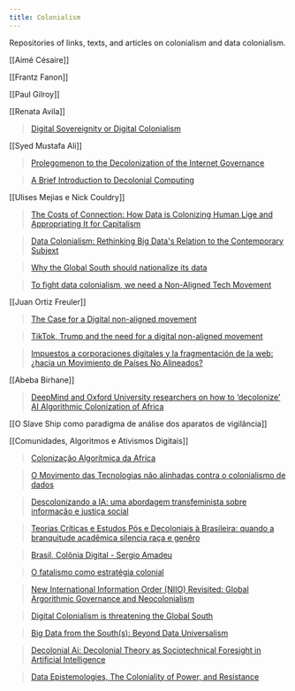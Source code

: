 ```yaml
---
title: Colonialism
---
```


Repositories of links, texts, and articles on colonialism and data colonialism.

[[Aimé Césaire]]

[[Frantz Fanon]]

[[Paul Gilroy]]

[[Renata Avila]]
> <a href="https://sur.conectas.org/en/digital-sovereignty-or-digital-colonialism/">Digital Sovereignity or Digital Colonialism</a>

[[Syed Mustafa Ali]]
> <a href="https://www.academia.edu/38164659/Prolegomenon_to_the_Decolonization_of_Internet_Governance">Prolegomenon to the Decolonization of the Internet Governance</a>

> <a href="https://www.academia.edu/23915438/A_Brief_Introduction_to_Decolonial_Computing">A Brief Introduction to Decolonial Computing</a>

[[Ulises Mejias e Nick Couldry]]
> <a href="https://www.sup.org/books/title/?id=28816">The Costs of Connection: How Data is Colonizing Human Lige and Appropriating It for Capitalism</a>
 
> <a href="https://journals.sagepub.com/doi/full/10.1177/1527476418796632">Data Colonialism: Rethinking Big Data's Relation to the Contemporary Subjext</a>
 
> <a href="https://www.aljazeera.com/indepth/opinion/global-south-nationalise-data-191211082728186.html">Why the Global South should nationalize its data</a>
 
> <a href="https://www.aljazeera.com/indepth/opinion/aligned-technologies-movement-200907090048112.html">To fight data colonialism, we need a Non-Aligned Tech Movement</a>

[[Juan Ortiz Freuler]]

> <a href="https://www.opendemocracy.net/en/oureconomy/case-digital-non-aligned-movement">The Case for a Digital non-aligned movement</a>
 
> <a href="https://www.opendemocracy.net/en/oureconomy/tiktok-trump-and-need-digital-non-aligned-movement/">TikTok, Trump and the need for a digital non-aligned movement</a>
 
> <a href="https://www.animalpolitico.com/blog-invitado/impuestos-a-corporaciones-digitales-y-la-fragmentacion-de-la-web-hacia-un-movimiento-de-paises-no-alineados">Impuestos a corporaciones digitales y la fragmentación de la web: ¿hacia un Movimiento de Países No Alineados?</a>

[[Abeba Birhane]]

> <a href="https://www.engadget.com/deepmind-oxford-decolonial-ai-paper-161535009.html">DeepMind and Oxford University researchers on how to ‘decolonize’ AI
Algorithmic Colonization of Africa</a>

[[O Slave Ship como paradigma de análise dos aparatos de vigilância]]

[[Comunidades, Algoritmos e Ativismos Digitais]]

> <a href="https://www.youtube.com/watch?v=NJ3cFjlAVBs">Colonização Algorítmica da Africa</a>

> <a href="https://jacobin.com.br/2020/12/o-movimento-das-tecnologias-nao-alinhadas-contra-o-colonialismo-de-dados/">O Movimento das Tecnologias não alinhadas contra o colonialismo de dados</a>

> <a href="https://pt.globalvoices.org/2020/06/01/descolonizando-a-ia-uma-abordagem-transfeminista-sobre-informacao-e-justica-social/">Descolonizando a IA: uma abordagem transfeminista sobre informação e justiça social</a>

> <a href="https://emporiododireito.com.br/leitura/teorias-criticas-e-estudos-pos-e-decoloniais-a-brasileira-quando-a-branquitude-academica-silencia-raca-e-genero">Teorias Críticas e Estudos Pós e Decoloniais à Brasileira: quando a branquitude acadêmica silencia raça e genêro</a>

> <a href="https://aterraeredonda.com.br/brasil-colonia-digital/">Brasil, Colônia Digital - Sergio Amadeu</a>

> <a href="https://revistas.unila.edu.br/epistemologiasdosul/article/view/1584">O fatalismo como estratégia colonial</a>


> <a href="http://twentyseven.fibreculturejournal.org/2016/03/08/fcj-198-new-international-information-order-niio-revisited-global-algorithmic-governance-and-neocolonialism/">New International Information Order (NIIO) Revisited: Global Argorithmic Governance and Neocolonialism</a>
 
> <a href="https://www.aljazeera.com/indepth/opinion/digital-colonialism-threatening-global-south-190129140828809.html">Digital Colonialism is threatening the Global South</a>
 
> <a href="https://journals.sagepub.com/doi/full/10.1177/1527476419837739">Big Data from the South(s): Beyond Data Universalism</a>

> <a href="https://arxiv.org/abs/2007.04068">Decolonial Ai: Decolonial Theory as Sociotechnical Foresight in Artificial Intelligence</a>

> <a href="https://journals.sagepub.com/doi/abs/10.1177/1527476419831640">Data Epistemologies, The Coloniality of Power, and Resistance</a>
